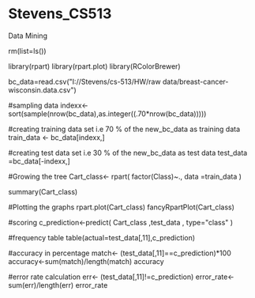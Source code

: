 # Stevens_CS513
Data Mining


rm(list=ls())

library(rpart)
library(rpart.plot)
library(RColorBrewer)

bc_data=read.csv("I://Stevens/cs-513/HW/raw data/breast-cancer-wisconsin.data.csv")

#sampling data
indexx<-sort(sample(nrow(bc_data),as.integer((.70*nrow(bc_data)))))

#creating training data set i.e 70 % of the new_bc_data as training data
train_data <- bc_data[indexx,]

#creating test data set i.e 30 % of the new_bc_data as test data
test_data =bc_data[-indexx,]

#Growing the tree
Cart_class<- rpart( factor(Class)~., data =train_data )

summary(Cart_class)

#Plotting the graphs
rpart.plot(Cart_class)
fancyRpartPlot(Cart_class)

#scoring
c_prediction<-predict( Cart_class ,test_data , type="class" )

#frequency table
table(actual=test_data[,11],c_prediction)

#accuracy in percentage
match<- (test_data[,11]==c_prediction)*100
accuracy<-sum(match)/length(match)
accuracy


#error rate calculation
err<- (test_data[,11]!=c_prediction)
error_rate<-sum(err)/length(err)
error_rate


















